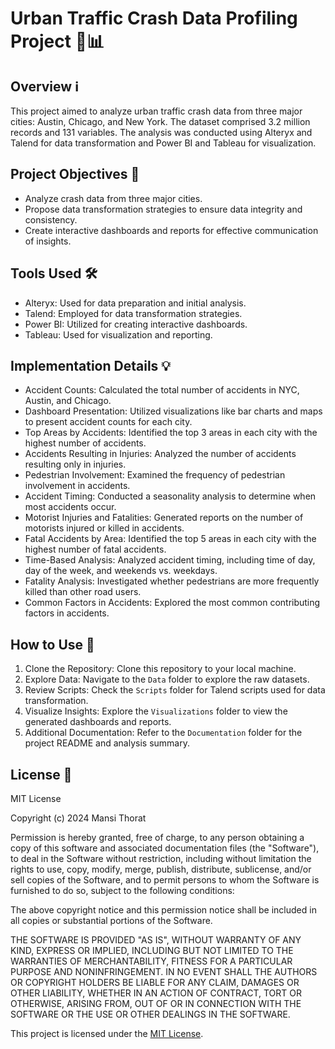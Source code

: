 # Urban Traffic Crash Data Profiling Project 🚗📊

## Overview ℹ️

This project aimed to analyze urban traffic crash data from three major cities: Austin, Chicago, and New York. The dataset comprised 3.2 million records and 131 variables. The analysis was conducted using Alteryx and Talend for data transformation and Power BI and Tableau for visualization.

## Project Objectives 🎯

- Analyze crash data from three major cities.
- Propose data transformation strategies to ensure data integrity and consistency.
- Create interactive dashboards and reports for effective communication of insights.

## Tools Used 🛠️

- Alteryx: Used for data preparation and initial analysis.
- Talend: Employed for data transformation strategies.
- Power BI: Utilized for creating interactive dashboards.
- Tableau: Used for visualization and reporting.

## Implementation Details 💡

- Accident Counts: Calculated the total number of accidents in NYC, Austin, and Chicago.
- Dashboard Presentation: Utilized visualizations like bar charts and maps to present accident counts for each city.
- Top Areas by Accidents: Identified the top 3 areas in each city with the highest number of accidents.
- Accidents Resulting in Injuries: Analyzed the number of accidents resulting only in injuries.
- Pedestrian Involvement: Examined the frequency of pedestrian involvement in accidents.
- Accident Timing: Conducted a seasonality analysis to determine when most accidents occur.
- Motorist Injuries and Fatalities: Generated reports on the number of motorists injured or killed in accidents.
- Fatal Accidents by Area: Identified the top 5 areas in each city with the highest number of fatal accidents.
- Time-Based Analysis: Analyzed accident timing, including time of day, day of the week, and weekends vs. weekdays.
- Fatality Analysis: Investigated whether pedestrians are more frequently killed than other road users.
- Common Factors in Accidents: Explored the most common contributing factors in accidents.

## How to Use 🚀

1. Clone the Repository: Clone this repository to your local machine.
2. Explore Data: Navigate to the `Data` folder to explore the raw datasets.
3. Review Scripts: Check the `Scripts` folder for Talend scripts used for data transformation.
4. Visualize Insights: Explore the `Visualizations` folder to view the generated dashboards and reports.
5. Additional Documentation: Refer to the `Documentation` folder for the project README and analysis summary.

## License 📝
MIT License

Copyright (c) 2024 Mansi Thorat

Permission is hereby granted, free of charge, to any person obtaining a copy of this software and associated documentation files (the "Software"), to deal in the Software without restriction, including without limitation the rights to use, copy, modify, merge, publish, distribute, sublicense, and/or sell copies of the Software, and to permit persons to whom the Software is furnished to do so, subject to the following conditions:

The above copyright notice and this permission notice shall be included in all copies or substantial portions of the Software.

THE SOFTWARE IS PROVIDED "AS IS", WITHOUT WARRANTY OF ANY KIND, EXPRESS OR IMPLIED, INCLUDING BUT NOT LIMITED TO THE WARRANTIES OF MERCHANTABILITY, FITNESS FOR A PARTICULAR PURPOSE AND NONINFRINGEMENT. IN NO EVENT SHALL THE AUTHORS OR COPYRIGHT HOLDERS BE LIABLE FOR ANY CLAIM, DAMAGES OR OTHER LIABILITY, WHETHER IN AN ACTION OF CONTRACT, TORT OR OTHERWISE, ARISING FROM, OUT OF OR IN CONNECTION WITH THE SOFTWARE OR THE USE OR OTHER DEALINGS IN THE SOFTWARE.

This project is licensed under the [MIT License](LICENSE).

